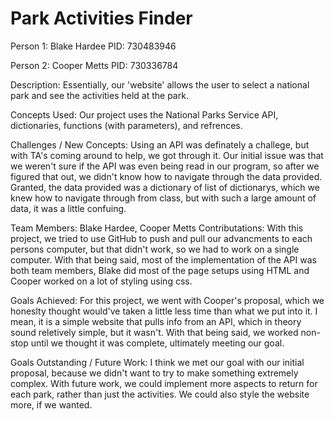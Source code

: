 # Park Activities Finder

Person 1: Blake Hardee
PID: 730483946

Person 2: Cooper Metts
PID: 730336784

Description:
Essentially, our 'website' allows the user to select a national park and see the activities held at the park.

Concepts Used:
Our project uses the National Parks Service API, dictionaries, functions (with parameters), and refrences.

Challenges / New Concepts:
Using an API was definately a challege, but with TA's coming around to help, we got through it. Our initial issue was that we weren't sure if the API was even being read in our program, so after we figured that out, we didn't know how to navigate through the data provided. Granted, the data provided was a dictionary of list of dictionarys, which we knew how to navigate through from class, but with such a large amount of data, it was a little confuing.

Team Members: Blake Hardee, Cooper Metts
Contributations: 
With this project, we tried to use GitHub to push and pull our advancments to each persons computer, but that didn't work, so we had to work on a single computer. With that being said, most of the implementation of the API was both team members, Blake did most of the page setups using HTML and Cooper worked on a lot of styling using css. 

Goals Achieved: 
For this project, we went with Cooper's proposal, which we honeslty thought would've taken a little less time than what we put into it. I mean, it is a simple website that pulls info from an API, which in theory sound reletively simple, but it wasn't. With that being said, we worked non-stop until we thought it was complete, ultimately meeting our goal.

Goals Outstanding / Future Work:
I think we met our goal with our initial proposal, because we didn't want to try to make something extremely complex. With future work, we could implement more aspects to return for each park, rather than just the activities. We could also style the website more, if we wanted.
